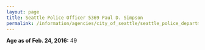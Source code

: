 ```yaml
---
layout: page
title: Seattle Police Officer 5369 Paul D. Simpson
permalink: /information/agencies/city_of_seattle/seattle_police_department/copbook/5369/
---
```


**Age as of Feb. 24, 2016:** 49
